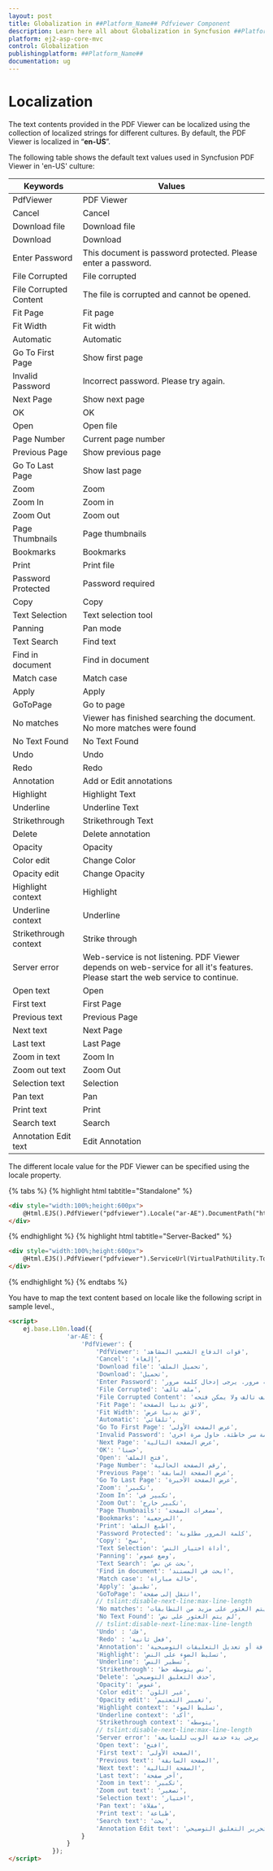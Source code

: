 ```yaml
---
layout: post
title: Globalization in ##Platform_Name## Pdfviewer Component
description: Learn here all about Globalization in Syncfusion ##Platform_Name## Pdfviewer component of Syncfusion Essential JS 2 and more.
platform: ej2-asp-core-mvc
control: Globalization
publishingplatform: ##Platform_Name##
documentation: ug
---
```



# Localization

The text contents provided in the PDF Viewer can be localized using the collection of localized strings for different cultures. By default, the PDF Viewer is localized in “__en-US__”.

The following table shows the default text values used in Syncfusion PDF Viewer in 'en-US' culture:

|Keywords|Values|
|---|---|
|PdfViewer|PDF Viewer|
|Cancel|Cancel|
|Download file|Download file|
|Download|Download|
|Enter Password|This document is password protected. Please enter a password.|
|File Corrupted|File corrupted|
|File Corrupted Content|The file is corrupted and cannot be opened.|
|Fit Page|Fit page|
|Fit Width|Fit width|
|Automatic|Automatic|
|Go To First Page|Show first page|
|Invalid Password|Incorrect password. Please try again.|
|Next Page|Show next page|
|OK|OK|
|Open|Open file|
|Page Number|Current page number|
|Previous Page|Show previous page|
|Go To Last Page|Show last page|
|Zoom|Zoom|
|Zoom In|Zoom in|
|Zoom Out|Zoom out|
|Page Thumbnails|Page thumbnails|
|Bookmarks|Bookmarks|
|Print|Print file
|Password Protected|Password required|
|Copy|Copy|
|Text Selection|Text selection tool|
|Panning|Pan mode|
|Text Search|Find text|
|Find in document|Find in document|
|Match case|Match case|
|Apply|Apply|
|GoToPage|Go to page|
|No matches|Viewer has finished searching the document. No more matches were found|
|No Text Found|No Text Found|
|Undo|Undo|
|Redo|Redo|
|Annotation|Add or Edit annotations|
|Highlight|Highlight Text|
|Underline|Underline Text|
|Strikethrough|Strikethrough Text|
|Delete|Delete annotation|
|Opacity|Opacity|
|Color edit|Change Color|
|Opacity edit|Change Opacity|
|Highlight context|Highlight|
|Underline context|Underline|
|Strikethrough context|Strike through|
|Server error|Web-service is not listening. PDF Viewer depends on web-service for all it's features. Please start the web service to continue.|
|Open text|Open|
|First text|First Page|
|Previous text|Previous Page|
|Next text|Next Page|
|Last text|Last Page|
|Zoom in text|Zoom In|
|Zoom out text|Zoom Out|
|Selection text|Selection|
|Pan text|Pan|
|Print text|Print|
|Search text|Search|
|Annotation Edit text|Edit Annotation|

The different locale value for the PDF Viewer can be specified using the locale property.

{% tabs %}
{% highlight html tabtitle="Standalone" %}

```html
<div style="width:100%;height:600px">
    @Html.EJS().PdfViewer("pdfviewer").Locale("ar-AE").DocumentPath("https://cdn.syncfusion.com/content/pdf/hive-succinctly.pdf").Render()
</div>
```
{% endhighlight %}
{% highlight html tabtitle="Server-Backed" %}

```html
<div style="width:100%;height:600px">
    @Html.EJS().PdfViewer("pdfviewer").ServiceUrl(VirtualPathUtility.ToAbsolute("~/api/PdfViewer/")).Locale("ar-AE").DocumentPath("https://cdn.syncfusion.com/content/pdf/hive-succinctly.pdf").Render()
</div>
```
{% endhighlight %}
{% endtabs %}

You have to map the text content based on locale like the following script in sample level.,

```html
<script>
    ej.base.L10n.load({
                'ar-AE': {
                    'PdfViewer': {
                        'PdfViewer': 'قوات الدفاع الشعبي المشاهد',
                        'Cancel': 'إلغاء',
                        'Download file': 'تحميل الملف',
                        'Download': 'تحميل',
                        'Enter Password': 'هذا المستند محمي بكلمة مرور. يرجى إدخال كلمة مرور.',
                        'File Corrupted': 'ملف تالف',
                        'File Corrupted Content': 'الملف تالف ولا يمكن فتحه.',
                        'Fit Page': 'لائق بدنيا الصفحة',
                        'Fit Width': 'لائق بدنيا عرض',
                        'Automatic': 'تلقائي',
                        'Go To First Page': 'عرض الصفحة الأولى',
                        'Invalid Password': 'كلمة سر خاطئة. حاول مرة اخرى.',
                        'Next Page': 'عرض الصفحة التالية',
                        'OK': 'حسنا',
                        'Open': 'فتح الملف',
                        'Page Number': 'رقم الصفحة الحالية',
                        'Previous Page': 'عرض الصفحة السابقة',
                        'Go To Last Page': 'عرض الصفحة الأخيرة',
                        'Zoom': 'تكبير',
                        'Zoom In': 'تكبير في',
                        'Zoom Out': 'تكبير خارج',
                        'Page Thumbnails': 'مصغرات الصفحة',
                        'Bookmarks': 'المرجعية',
                        'Print': 'اطبع الملف',
                        'Password Protected': 'كلمة المرور مطلوبة',
                        'Copy': 'نسخ',
                        'Text Selection': 'أداة اختيار النص',
                        'Panning': 'وضع عموم',
                        'Text Search': 'بحث عن نص',
                        'Find in document': 'ابحث في المستند',
                        'Match case': 'حالة مباراة',
                        'Apply': 'تطبيق',
                        'GoToPage': 'انتقل إلى صفحة',
                        // tslint:disable-next-line:max-line-length
                        'No matches': 'انتهى العارض من البحث في المستند. لم يتم العثور على مزيد من التطابقات',
                        'No Text Found': 'لم يتم العثور على نص',
                        // tslint:disable-next-line:max-line-length
                        'Undo' : 'فك',
                        'Redo' : 'فعل ثانية',
                        'Annotation': 'إضافة أو تعديل التعليقات التوضيحية',
                        'Highlight': 'تسليط الضوء على النص',
                        'Underline': 'تسطير النص',
                        'Strikethrough': 'نص يتوسطه خط',
                        'Delete': 'حذف التعليق التوضيحي',
                        'Opacity': 'غموض',
                        'Color edit': 'غير اللون',
                        'Opacity edit': 'تغيير التعتيم',
                        'Highlight context': 'تسليط الضوء',
                        'Underline context': 'أكد',
                        'Strikethrough context': 'يتوسطه',
                        // tslint:disable-next-line:max-line-length
                        'Server error': 'خدمة الانترنت لا يستمع. يعتمد قوات الدفاع الشعبي المشاهد على خدمة الويب لجميع ميزاته. يرجى بدء خدمة الويب للمتابعة.',
                        'Open text': 'افتح',
                        'First text': 'الصفحة الأولى',
                        'Previous text': 'الصفحة السابقة',
                        'Next text': 'الصفحة التالية',
                        'Last text': 'آخر صفحة',
                        'Zoom in text': 'تكبير',
                        'Zoom out text': 'تصغير',
                        'Selection text': 'اختيار',
                        'Pan text': 'مقلاة',
                        'Print text': 'طباعة',
                        'Search text': 'بحث',
                        'Annotation Edit text': 'تحرير التعليق التوضيحي'
                    }
                }
            });
</script>
```
